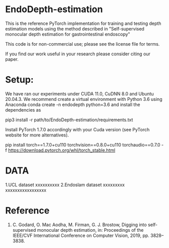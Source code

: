 # EndoDepth-estimation

This is the reference PyTorch implementation for training and testing depth estimation models using the method described in "Self-supervised monocular depth estimation for gastrointestinal endoscopy"

This code is for non-commercial use; please see the license file for terms.

If you find our work useful in your research please consider citing our paper.

# Setup:

We have ran our experiments under CUDA 11.0, CuDNN 8.0 and Ubuntu 20.04.3. We recommend create a virtual environment with Python 3.6 using Anaconda conda create -n endodepth python=3.6 and install the dependencies as

pip3 install -r path/to/EndoDepth-estimation/requirements.txt

Install PyTorch 1.7.0 accordingly with your Cuda version (see PyTorch website for more alternatives).

pip install torch==1.7.0+cu110 torchvision==0.8.0+cu110 torchaudio==0.7.0 -f https://download.pytorch.org/whl/torch_stable.html

# DATA
1.UCL dataset
xxxxxxxxxx
2.Endoslam dataset
xxxxxxxxx
xxxxxxxxxxxxxxxxx

# Reference

1. C. Godard, O. Mac Aodha, M. Firman, G. J. Brostow, Digging into self-supervised monocular depth estimation, in: Proceedings of the IEEE/CVF International Conference on Computer Vision, 2019, pp. 3828–3838.
  

